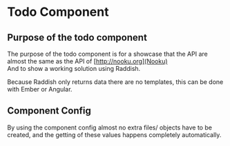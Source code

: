 # Todo Component

## Purpose of the todo component
The purpose of the todo component is for a showcase that the API are almost the same as the API of [http://nooku.org](Nooku)  
And to show a working solution using Raddish.

Because Raddish only returns data there are no templates, this can be done with Ember or Angular.

## Component Config
By using the component config almost no extra files/ objects have to be created,
and the getting of these values happens completely automatically.